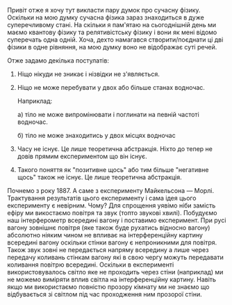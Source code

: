Привіт отже я хочу тут викласти пару думок про сучасну фізику.
Оскільки на мою думку сучасна фізика зараз знаходиться в дуже суперечливому стані.
На скільки я пам'ятаю на сьогоднішній день ми маємо квантову фізику та релятивістську фізику і вони як мені відомо суперечать одна одній.
Хоча, дехто намагався створити/поєднати ці дві фізики в одне рівняння, на мою думку воно не відображає суті речей.

Отже задамо декілька постулатів:

1) Ніщо нікуди не зникає і нізвідки не з'являється.
2) Ніщо не може перебувати у двох або більше станах водночас.

   Наприклад:

    а) тіло не може випромінювати і поглинати на певній частоті водночас.

    б) тіло не може знаходитись у двох місцях водночас
4) Часу не існує. Це лише теоретична абстракція. Ніхто до тепер не довів прямим експериментом що він існує.
5) Такого поняття як "позитивне щось" або тим більше "негативне щось" також не існує. Це лише теоретична абстракція.

Почнемо з року 1887. А саме з експерименту Майкельсона — Морлі. Трактування результатів цього експерименту і сама ідея цього експерименту є невірним. Чому?
Для спрощення уявімо ніби замість ефіру ми викостаємо повітря та звук (топто звукові хвилі).
Побудуємо наш інтерферометр всередині вагону і поставимо експеримент.
При русі вагону зовнішнє повітря (яке також буде рухатись відносно вагону) абсолютно ніяким чином не впливає на інтерференційну картину всередині вагону оскільки стінки
вагону є непроникними для повітря. Також звук зовні не передається напряму всередину а лише через передачу коливань стінкам вагону які в свою чергу можуть передавати коливання повітрю всередині.
Оскільки в експерименті використовувалось світло яке не проходить через стіни (наприклад) ми не можемо виміряти вплив світла на інтерференційну картину.
Навіть якщо ми використаємо повністю прозору кімнату ми не знаємо що відбувається зі світлом під час проходження ним прозорої стіни.
